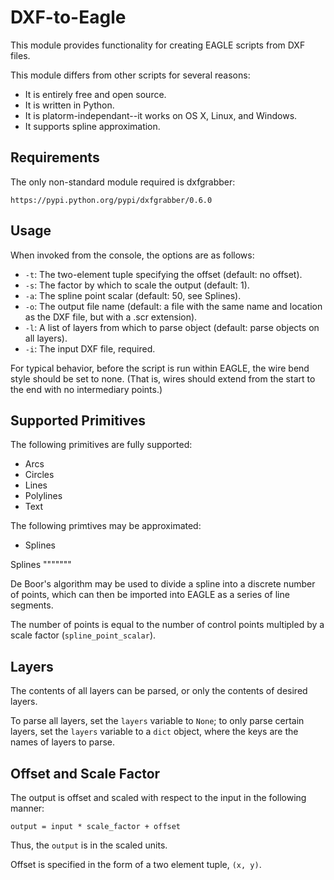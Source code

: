 DXF-to-Eagle
============

This module provides functionality for creating EAGLE scripts from DXF files.

This module differs from other scripts for several reasons:

* It is entirely free and open source. 
* It is written in Python.
* It is platorm-independant--it works on OS X, Linux, and Windows. 
* It supports spline approximation.



Requirements
------------

The only non-standard module required is dxfgrabber:

    https://pypi.python.org/pypi/dxfgrabber/0.6.0

Usage
-----

When invoked from the console, the options are as follows:

* ``-t``: The two-element tuple specifying the offset (default: no offset).
* ``-s``: The factor by which to scale the output (default: 1). 
* ``-a``: The spline point scalar (default: 50, see Splines).
* ``-o``: The output file name (default: a file with the same name and location as the DXF file, but with a .scr extension).
* ``-l``: A list of layers from which to parse object (default: parse objects on all layers). 
* ``-i``: The input DXF file, required.

For typical behavior, before the script is run within EAGLE, the wire bend style should
be set to none. (That is, wires should extend from the start to the end with no intermediary points.)

Supported Primitives
--------------------

The following primitives are fully supported:

* Arcs
* Circles
* Lines
* Polylines
* Text

The following primtives may be approximated:

* Splines

Splines
"""""""

De Boor's algorithm may be used to divide a spline into a discrete number of points, which can then
be imported into EAGLE as a series of line segments.

The number of points is equal to the number of control points multipled by a scale factor 
(``spline_point_scalar``).

Layers
------

The contents of all layers can be parsed, or only the contents of desired layers.

To parse all layers, set the ``layers`` variable to ``None``; to only parse certain layers,
set the ``layers`` variable to a ``dict`` object, where the keys are the names of layers to parse.

Offset and Scale Factor
-----------------------

The output is offset and scaled with respect to the input in the following manner:

    output = input * scale_factor + offset
    
Thus, the ``output`` is in the scaled units.

Offset is specified in the form of a two element tuple, ``(x, y)``.
